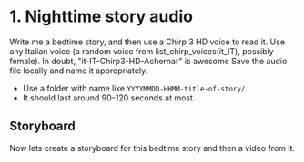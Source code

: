 # 1. Nighttime story audio

Write me a bedtime story, and then use a Chirp 3 HD voice to read it.
Use any Italian voice (a random voice from list_chirp_voices(it_IT), possibly female).
In doubt, "it-IT-Chirp3-HD-Achernar" is awesome
Save the audio file locally and name it appropriately.

* Use a folder with name like `YYYYMMDD-HHMM-title-of-story/`.
* It should last around 90-120 seconds at most.

## Storyboard

Now lets create a storyboard for this bedtime story and then a video from it.

